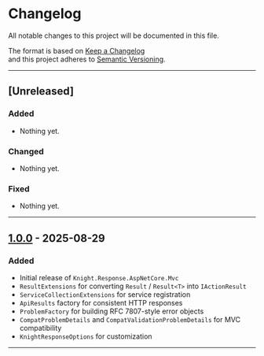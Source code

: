 # Changelog

All notable changes to this project will be documented in this file.

The format is based on [Keep a Changelog](https://keepachangelog.com/en/1.1.0/)  
and this project adheres to [Semantic Versioning](https://semver.org/spec/v2.0.0.html).

---

## [Unreleased]

### Added
- Nothing yet.

### Changed
- Nothing yet.

### Fixed
- Nothing yet.

---

## [1.0.0] - 2025-08-29
### Added
- Initial release of `Knight.Response.AspNetCore.Mvc`
- `ResultExtensions` for converting `Result` / `Result<T>` into `IActionResult`
- `ServiceCollectionExtensions` for service registration
- `ApiResults` factory for consistent HTTP responses
- `ProblemFactory` for building RFC 7807-style error objects
- `CompatProblemDetails` and `CompatValidationProblemDetails` for MVC compatibility
- `KnightResponseOptions` for customization

---

[1.0.0]: https://github.com/KnightBadaru/Knight.Response/releases/tag/mvc-v1.0.0